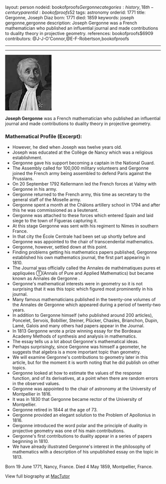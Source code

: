 layout: person
nodeid: bookofproofs$Gergonne
categories: history,18th-century
parentid: bookofproofs$52
tags: astronomy
orderid: 1771
title: Gergonne, Joseph Diaz
born: 1771
died: 1859
keywords: joseph gergonne,gergonne
description: Joseph Gergonne was a French mathematician who published an influential journal and made contributions to duality theory in projective geometry.
references: bookofproofs$6909
contributors: @J-J-O'Connor,@E-F-Robertson,bookofproofs

---



---

![Gergonne.jpg](https://github.com/bookofproofs/bookofproofs.github.io/blob/main/_sources/_assets/images/portraits/Gergonne.jpg?raw=true)

**Joseph Gergonne** was a French mathematician who published an influential journal and made contributions to duality theory in projective geometry.

### Mathematical Profile (Excerpt):
* However, he died when Joseph was twelve years old.
* Joseph was educated at the Collège de Nancy which was a religious establishment.
* Gergonne gave his support becoming a captain in the National Guard.
* The Assembly called for 100,000 military volunteers and Gergonne joined the French army being assembled to defend Paris against the Prussians.
* On 20 September 1792 Kellermann led the French forces at Valmy with Gergonne in his army.
* Gergonne returned to the French army, this time as secretary to the general staff of the Moselle army.
* Gergonne spent a month at the Châlons artillery school in 1794 and after this he was commissioned as a lieutenant.
* Gergonne was attached to these forces which entered Spain and laid siege to the town of Figueras capturing it.
* At this stage Gergonne was sent with his regiment to Nimes in southern France.
* In that city the École Centrale had been set up shortly before and Gergonne was appointed to the chair of transcendental mathematics.
* Gergonne, however, settled down at this point.
* Finding problems getting his mathematics papers published, Gergonne established his own mathematics journal, the first part appearing in 1810.
* The Journal was officially called the Annales de mathématiques pures et appliquées Ⓣ(Annals of Pure and Applied Mathematics) but became known as Annales de Gergonne .
* Gergonne's mathematical interests were in geometry so it is not surprising that it was this topic which figured most prominently in his journal.
* Many famous mathematicians published in the twenty-one volumes of the Annales de Gergonne which appeared during a period of twenty-two years.
* In addition to Gergonne himself (who published around 200 articles), Poncelet, Servois, Bobillier, Steiner, Plücker, Chasles, Brianchon, Dupin, Lamé, Galois and many others had papers appear in the Journal.
* In 1813 Gergonne wrote a prize winning essay for the Bordeaux Academy Methods of synthesis and analysis in mathematics.
* The essay tells us a lot about Gergonne's mathematical ideas.
* Perhaps surprisingly, since Gergonne was himself a geometer, he suggests that algebra is a more important topic than geometry.
* We will examine Gergonne's contributions to geometry later in this article, but for the moment it is worth noting that he did publish on other topics.
* Gergonne looked at how to estimate the values of the response function, and of its derivatives, at a point when there are random errors in the observed values.
* Gergonne was appointed to the chair of astronomy at the University of Montpellier in 1816.
* It was in 1830 that Gergonne became rector of the University of Montpellier.
* Gergonne retired in 1844 at the age of 73.
* Gergonne provided an elegant solution to the Problem of Apollonius in 1816.
* Gergonne introduced the word polar and the principle of duality in projective geometry was one of his main contributions.
* Gergonne's first contributions to duality appear in a series of papers beginning in 1810.
* We have already illustrated Gergonne's interest in the philosophy of mathematics with a description of his unpublished essay on the topic in 1813.

Born 19 June 1771, Nancy, France. Died 4 May 1859, Montpellier, France.

View full biography at [MacTutor](https://mathshistory.st-andrews.ac.uk/Biographies/Gergonne/)

